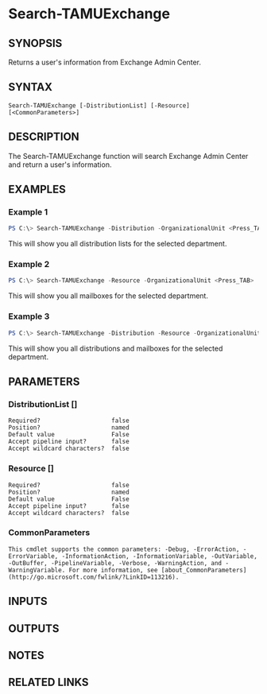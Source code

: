 # Search-TAMUExchange

## SYNOPSIS
Returns a user's information from Exchange Admin Center.

## SYNTAX

```
Search-TAMUExchange [-DistributionList] [-Resource] [<CommonParameters>]
```

## DESCRIPTION
The Search-TAMUExchange function will search Exchange Admin Center and return a user's information.

## EXAMPLES

### Example 1
```powershell
PS C:\> Search-TAMUExchange -Distribution -OrganizationalUnit <Press_TAB>
```

This will show you all distribution lists for the selected department.

### Example 2
```powershell
PS C:\> Search-TAMUExchange -Resource -OrganizationalUnit <Press_TAB>
```

This will show you all mailboxes for the selected department.

### Example 3
```powershell
PS C:\> Search-TAMUExchange -Distribution -Resource -OrganizationalUnit <Press_TAB>
```

This will show you all distributions and mailboxes for the selected department.

## PARAMETERS
### DistributionList [<SwitchParameter>]
    
    Required?                    false
    Position?                    named
    Default value                False
    Accept pipeline input?       false
    Accept wildcard characters?  false

### Resource [<SwitchParameter>]

    Required?                    false
    Position?                    named
    Default value                False
    Accept pipeline input?       false
    Accept wildcard characters?  false

### CommonParameters
    This cmdlet supports the common parameters: -Debug, -ErrorAction, -ErrorVariable, -InformationAction, -InformationVariable, -OutVariable, -OutBuffer, -PipelineVariable, -Verbose, -WarningAction, and -WarningVariable. For more information, see [about_CommonParameters](http://go.microsoft.com/fwlink/?LinkID=113216).

## INPUTS

## OUTPUTS

## NOTES

## RELATED LINKS
